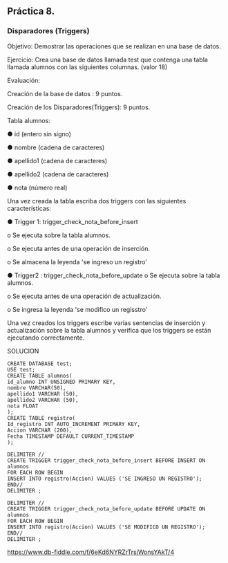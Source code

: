 ## Práctica 8.
### Disparadores (Triggers)

Objetivo: Demostrar las operaciones que se realizan en una base de datos.

Ejercicio: Crea una base de datos llamada test que contenga una tabla llamada
alumnos con las siguientes columnas. (valor 18)

Evaluación:

Creación de la base de datos : 9 puntos.

Creación de los Disparadores(Triggers): 9 puntos.

Tabla alumnos:

● id (entero sin signo)

● nombre (cadena de caracteres)

● apellido1 (cadena de caracteres)

● apellido2 (cadena de caracteres)

● nota (número real)

Una vez creada la tabla escriba dos triggers con las siguientes características:

● Trigger 1: trigger_check_nota_before_insert

  o Se ejecuta sobre la tabla alumnos.
  
  o Se ejecuta antes de una operación de inserción.
  
  o Se almacena la leyenda 'se ingreso un registro'

● Trigger2 : trigger_check_nota_before_update
  o Se ejecuta sobre la tabla alumnos.
  
  o Se ejecuta antes de una operación de actualización.
  
  o Se ingresa la leyenda 'se modifico un regisstro'
  
Una vez creados los triggers escribe varias sentencias de inserción y actualización
sobre la tabla alumnos y verifica que los triggers se están ejecutando
correctamente.

SOLUCION

	CREATE DATABASE test;
	USE test;
	CREATE TABLE alumnos(
	id_alumno INT UNSIGNED PRIMARY KEY,
  	nombre VARCHAR(50),
  	apellido1 VARCHAR (50),
  	apellido2 VARCHAR (50),
  	nota FLOAT
	);
	CREATE TABLE registro(
	Id_registro INT AUTO_INCREMENT PRIMARY KEY,
  	Accion VARCHAR (200),
  	Fecha TIMESTAMP DEFAULT CURRENT_TIMESTAMP
	);

	DELIMITER //
	CREATE TRIGGER trigger_check_nota_before_insert BEFORE INSERT ON alumnos
	FOR EACH ROW BEGIN
	INSERT INTO registro(Accion) VALUES ('SE INGRESO UN REGISTRO');
	END//
	DELIMITER ;

	DELIMITER //
	CREATE TRIGGER trigger_check_nota_before_update BEFORE UPDATE ON alumnos
	FOR EACH ROW BEGIN
	INSERT INTO registro(Accion) VALUES ('SE MODIFICO UN REGISTRO');
	END//
	DELIMITER ;


https://www.db-fiddle.com/f/6eKd6NYRZrTrsjWonsYAkT/4

